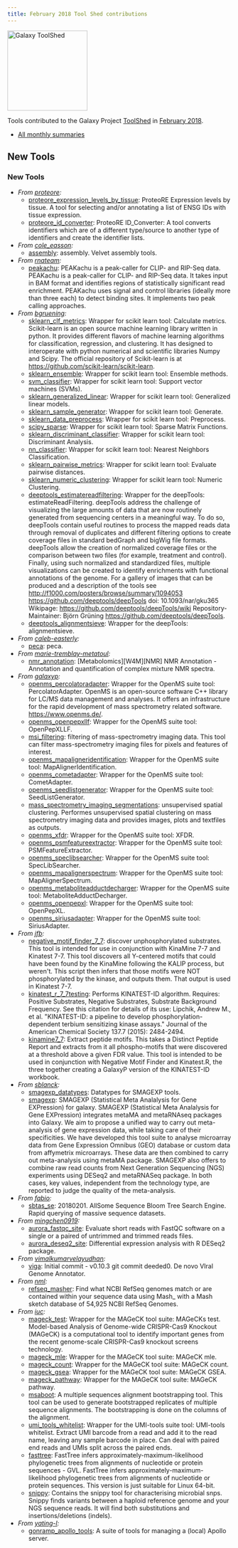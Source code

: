 ```yaml
---
title: February 2018 Tool Shed contributions
---
```


[<img class="float-right" src="/src/images/galaxy-logos/galaxy-toolshed-300.png" alt="Galaxy ToolShed" width="180">](http://toolshed.g2.bx.psu.edu/)

Tools contributed to the Galaxy Project [ToolShed](http://toolshed.g2.bx.psu.edu/) in [February 2018](/galaxy-updates/2018-03/).

* [All monthly summaries](/toolshed/contributions/)

## New Tools

### New Tools

* *From [proteore](https://toolshed.g2.bx.psu.edu/view/proteore):*
   * [proteore_expression_levels_by_tissue](https://toolshed.g2.bx.psu.edu/view/proteore/proteore_expression_levels_by_tissue):  ProteoRE Expression levels by tissue. A tool for selecting and/or annotating a list of ENSG IDs with tissue expression.
   * [proteore_id_converter](https://toolshed.g2.bx.psu.edu/view/proteore/proteore_id_converter):  ProteoRE ID_Converter: A tool converts identifiers which are of a different type/source to another type of identifiers and create the identifier lists. 
* *From [cole_easson](https://toolshed.g2.bx.psu.edu/view/cole_easson):*
   * [assembly](https://toolshed.g2.bx.psu.edu/view/cole_easson/assembly):  assembly. Velvet assembly tools.
* *From [rnateam](https://toolshed.g2.bx.psu.edu/view/rnateam):*
   * [peakachu](https://toolshed.g2.bx.psu.edu/view/rnateam/peakachu):  PEAKachu is a peak-caller for CLIP- and RIP-Seq data. PEAKachu is a peak-caller for CLIP- and RIP-Seq data. It takes input in BAM format and identifies regions of statistically significant read enrichment.  PEAKachu uses signal and control libraries (ideally more than three each) to detect binding sites. It implements two peak calling approaches.
* *From [bgruening](https://toolshed.g2.bx.psu.edu/view/bgruening):*
   * [sklearn_clf_metrics](https://toolshed.g2.bx.psu.edu/view/bgruening/sklearn_clf_metrics):  Wrapper for scikit learn tool: Calculate metrics. Scikit-learn is an open source machine learning library written in python.  It provides different flavors of machine learning algorithms for classification,  regression, and clustering. It has designed to interoperate with python numerical  and scientific libraries Numpy and Scipy.    The official repository of Scikit-learn is at https://github.com/scikit-learn/scikit-learn.
   * [sklearn_ensemble](https://toolshed.g2.bx.psu.edu/view/bgruening/sklearn_ensemble):  Wrapper for scikit learn tool: Ensemble methods. 
   * [svm_classifier](https://toolshed.g2.bx.psu.edu/view/bgruening/svm_classifier):  Wrapper for scikit learn tool: Support vector machines (SVMs). 
   * [sklearn_generalized_linear](https://toolshed.g2.bx.psu.edu/view/bgruening/sklearn_generalized_linear):  Wrapper for scikit learn tool: Generalized linear models. 
   * [sklearn_sample_generator](https://toolshed.g2.bx.psu.edu/view/bgruening/sklearn_sample_generator):  Wrapper for scikit learn tool: Generate. 
   * [sklearn_data_preprocess](https://toolshed.g2.bx.psu.edu/view/bgruening/sklearn_data_preprocess):  Wrapper for scikit learn tool: Preprocess. 
   * [scipy_sparse](https://toolshed.g2.bx.psu.edu/view/bgruening/scipy_sparse):  Wrapper for scikit learn tool: Sparse Matrix Functions. 
   * [sklearn_discriminant_classifier](https://toolshed.g2.bx.psu.edu/view/bgruening/sklearn_discriminant_classifier):  Wrapper for scikit learn tool: Discriminant Analysis. 
   * [nn_classifier](https://toolshed.g2.bx.psu.edu/view/bgruening/nn_classifier):  Wrapper for scikit learn tool: Nearest Neighbors Classification. 
   * [sklearn_pairwise_metrics](https://toolshed.g2.bx.psu.edu/view/bgruening/sklearn_pairwise_metrics):  Wrapper for scikit learn tool: Evaluate pairwise distances. 
   * [sklearn_numeric_clustering](https://toolshed.g2.bx.psu.edu/view/bgruening/sklearn_numeric_clustering):  Wrapper for scikit learn tool: Numeric Clustering. 
   * [deeptools_estimatereadfiltering](https://toolshed.g2.bx.psu.edu/view/bgruening/deeptools_estimatereadfiltering):  Wrapper for the deepTools: estimateReadFiltering. deepTools address the challenge of visualizing the large amounts of data that  are now routinely generated from sequencing centers in a meaningful way. To do so,  deepTools contain useful routines to process the mapped reads data through removal of  duplicates and different filtering options to create coverage files in standard  bedGraph and bigWig file formats. deepTools allow the creation of normalized  coverage files or the comparison between two files (for example, treatment and control).    Finally, using such normalized and standardized files, multiple visualizations can be  created to identify enrichments with functional annotations of the genome.  For a gallery of images that can be produced and a description of the tools see http://f1000.com/posters/browse/summary/1094053    https://github.com/deeptools/deepTools  doi: 10.1093/nar/gku365  Wikipage: https://github.com/deeptools/deepTools/wiki    Repository-Maintainer: Björn Grüning    https://github.com/deeptools/deepTools.
   * [deeptools_alignmentsieve](https://toolshed.g2.bx.psu.edu/view/bgruening/deeptools_alignmentsieve):  Wrapper for the deepTools: alignmentsieve. 
* *From [caleb-easterly](https://toolshed.g2.bx.psu.edu/view/caleb-easterly):*
   * [peca](https://toolshed.g2.bx.psu.edu/view/caleb-easterly/peca):  peca. 
* *From [marie-tremblay-metatoul](https://toolshed.g2.bx.psu.edu/view/marie-tremblay-metatoul):*
   * [nmr_annotation](https://toolshed.g2.bx.psu.edu/view/marie-tremblay-metatoul/nmr_annotation):  [Metabolomics][W4M][NMR] NMR Annotation - Annotation and quantification of complex mixture NMR spectra. 
* *From [galaxyp](https://toolshed.g2.bx.psu.edu/view/galaxyp):*
   * [openms_percolatoradapter](https://toolshed.g2.bx.psu.edu/view/galaxyp/openms_percolatoradapter):  Wrapper for the OpenMS suite tool: PercolatorAdapter. OpenMS is an open-source software C++ library for LC/MS data management and analyses. It offers an infrastructure for the rapid development of mass spectrometry related software.  https://www.openms.de/.
   * [openms_openpepxllf](https://toolshed.g2.bx.psu.edu/view/galaxyp/openms_openpepxllf):  Wrapper for the OpenMS suite tool: OpenPepXLLF. 
   * [msi_filtering](https://toolshed.g2.bx.psu.edu/view/galaxyp/msi_filtering):  filtering of mass-spectrometry imaging data. This tool can filter mass-spectrometry imaging files for pixels and features of interest.
   * [openms_mapaligneridentification](https://toolshed.g2.bx.psu.edu/view/galaxyp/openms_mapaligneridentification):  Wrapper for the OpenMS suite tool: MapAlignerIdentification. 
   * [openms_cometadapter](https://toolshed.g2.bx.psu.edu/view/galaxyp/openms_cometadapter):  Wrapper for the OpenMS suite tool: CometAdapter. 
   * [openms_seedlistgenerator](https://toolshed.g2.bx.psu.edu/view/galaxyp/openms_seedlistgenerator):  Wrapper for the OpenMS suite tool: SeedListGenerator. 
   * [mass_spectrometry_imaging_segmentations](https://toolshed.g2.bx.psu.edu/view/galaxyp/mass_spectrometry_imaging_segmentations):  unsupervised spatial clustering. Performes unsupervised spatial clustering on mass spectrometry imaging data and provides images, plots and textfiles as outputs.
   * [openms_xfdr](https://toolshed.g2.bx.psu.edu/view/galaxyp/openms_xfdr):  Wrapper for the OpenMS suite tool: XFDR. 
   * [openms_psmfeatureextractor](https://toolshed.g2.bx.psu.edu/view/galaxyp/openms_psmfeatureextractor):  Wrapper for the OpenMS suite tool: PSMFeatureExtractor. 
   * [openms_speclibsearcher](https://toolshed.g2.bx.psu.edu/view/galaxyp/openms_speclibsearcher):  Wrapper for the OpenMS suite tool: SpecLibSearcher. 
   * [openms_mapalignerspectrum](https://toolshed.g2.bx.psu.edu/view/galaxyp/openms_mapalignerspectrum):  Wrapper for the OpenMS suite tool: MapAlignerSpectrum. 
   * [openms_metaboliteadductdecharger](https://toolshed.g2.bx.psu.edu/view/galaxyp/openms_metaboliteadductdecharger):  Wrapper for the OpenMS suite tool: MetaboliteAdductDecharger. 
   * [openms_openpepxl](https://toolshed.g2.bx.psu.edu/view/galaxyp/openms_openpepxl):  Wrapper for the OpenMS suite tool: OpenPepXL. 
   * [openms_siriusadapter](https://toolshed.g2.bx.psu.edu/view/galaxyp/openms_siriusadapter):  Wrapper for the OpenMS suite tool: SiriusAdapter. 
* *From [jfb](https://toolshed.g2.bx.psu.edu/view/jfb):*
   * [negative_motif_finder_7_7](https://toolshed.g2.bx.psu.edu/view/jfb/negative_motif_finder_7_7):  discover unphosphorylated substrates. This tool is intended for use in conjunction with KinaMine 7-7 and Kinatest 7-7.  This tool discovers all Y-centered motifs that could have been found by the KinaMine following the KALIP process, but weren't.  This script then infers that those motifs were NOT phosphorylated by the kinase, and outputs them.  That output is used in Kinatest 7-7.
   * [kinatest_r_7_7testing](https://toolshed.g2.bx.psu.edu/view/jfb/kinatest_r_7_7testing):  Performs KINATEST-ID algorithm. Requires: Positive Substrates, Negative Substrates, Substrate Background Frequency.  See this citation for details of its use: Lipchik, Andrew M., et al. "KINATEST-ID: a pipeline to develop phosphorylation-dependent terbium sensitizing kinase assays." Journal of the American Chemical Society 137.7 (2015): 2484-2494.
   * [kinamine7_7](https://toolshed.g2.bx.psu.edu/view/jfb/kinamine7_7):  Extract peptide motifs. This takes a Distinct Peptide Report and extracts from it all phospho-motifs that were discovered at a threshold above a given FDR value.  This tool is intended to be used in conjunction with Negative Motif Finder and Kinatest.R, the three together creating a GalaxyP version of the KINATEST-ID workbook.
* *From [sblanck](https://toolshed.g2.bx.psu.edu/view/sblanck):*
   * [smagexp_datatypes](https://toolshed.g2.bx.psu.edu/view/sblanck/smagexp_datatypes):  Datatypes for SMAGEXP tools. 
   * [smagexp](https://toolshed.g2.bx.psu.edu/view/sblanck/smagexp):  SMAGEXP (Statistical Meta Analalysis for Gene EXPression) for galaxy. SMAGEXP (Statistical Meta Analalysis for Gene EXPression) integrates metaMA and metaRNAseq packages into Galaxy. We aim to propose a unified way to carry out meta-analysis of gene expression data, while taking care of their specificities.  We have developed this tool suite to analyse microarray data from Gene Expression Omnibus (GEO) database or custom data from affymetrix microarrays. These data are then combined to carry out meta-analysis using metaMA package. SMAGEXP also offers to combine raw read counts from Next Generation Sequencing (NGS) experiments using DESeq2 and metaRNASeq package. In both cases, key values, independent from the technology type, are reported to judge the quality of the meta-analysis.
* *From [fabio](https://toolshed.g2.bx.psu.edu/view/fabio):*
   * [sbtas_se](https://toolshed.g2.bx.psu.edu/view/fabio/sbtas_se): 20180201. AllSome Sequence Bloom Tree Search Engine. Rapid querying of massive sequence datasets.
* *From [mingchen0919](https://toolshed.g2.bx.psu.edu/view/mingchen0919):*
   * [aurora_fastqc_site](https://toolshed.g2.bx.psu.edu/view/mingchen0919/aurora_fastqc_site):  Evaluate short reads with FastQC software on a single or a paired of untrimmed and trimmed reads files. 
   * [aurora_deseq2_site](https://toolshed.g2.bx.psu.edu/view/mingchen0919/aurora_deseq2_site):  Differential expression analysis with R DESeq2 package. 
* *From [vimalkumarvelayudhan](https://toolshed.g2.bx.psu.edu/view/vimalkumarvelayudhan):*
   * [viga](https://toolshed.g2.bx.psu.edu/view/vimalkumarvelayudhan/viga): Initial commit - v0.10.3 git commit deeded0. De novo VIral Genome Annotator. 
* *From [nml](https://toolshed.g2.bx.psu.edu/view/nml):*
   * [refseq_masher](https://toolshed.g2.bx.psu.edu/view/nml/refseq_masher):  Find what NCBI RefSeq genomes match or are contained within your sequence data using Mash_ with a Mash sketch database of 54,925 NCBI RefSeq Genomes. 
* *From [iuc](https://toolshed.g2.bx.psu.edu/view/iuc):*
   * [mageck_test](https://toolshed.g2.bx.psu.edu/view/iuc/mageck_test):  Wrapper for the MAGeCK tool suite: MAGeCKs test. Model-based Analysis of Genome-wide CRISPR-Cas9 Knockout (MAGeCK) is a computational tool to identify  important genes from the recent genome-scale CRISPR-Cas9 knockout screens technology.
   * [mageck_mle](https://toolshed.g2.bx.psu.edu/view/iuc/mageck_mle):  Wrapper for the MAGeCK tool suite: MAGeCK mle. 
   * [mageck_count](https://toolshed.g2.bx.psu.edu/view/iuc/mageck_count):  Wrapper for the MAGeCK tool suite: MAGeCK count. 
   * [mageck_gsea](https://toolshed.g2.bx.psu.edu/view/iuc/mageck_gsea):  Wrapper for the MAGeCK tool suite: MAGeCK GSEA. 
   * [mageck_pathway](https://toolshed.g2.bx.psu.edu/view/iuc/mageck_pathway):  Wrapper for the MAGeCK tool suite: MAGeCK pathway. 
   * [msaboot](https://toolshed.g2.bx.psu.edu/view/iuc/msaboot):  A multiple sequences alignment bootstrapping tool. This tool can be used to generate bootstrapped replicates of multiple sequence alignments. The bootstrapping is done on the columns of the alignment.
   * [umi_tools_whitelist](https://toolshed.g2.bx.psu.edu/view/iuc/umi_tools_whitelist):  Wrapper for the UMI-tools suite tool: UMI-tools whitelist. Extract UMI barcode from a read and add it to the read name, leaving  any sample barcode in place. Can deal with paired end reads and UMIs  split across the paired ends.
   * [fasttree](https://toolshed.g2.bx.psu.edu/view/iuc/fasttree):  FastTree infers approximately-maximum-likelihood phylogenetic trees from alignments of nucleotide or protein sequences - GVL. FastTree infers approximately-maximum-likelihood phylogenetic trees from alignments of nucleotide or protein sequences. This version is just suitable for Linux 64-bit.
   * [snippy](https://toolshed.g2.bx.psu.edu/view/iuc/snippy):  Contains the snippy tool for characterising microbial snps. Snippy finds variants between a haploid reference genome and your NGS sequence reads. It will find both substitutions and insertions/deletions (indels).
* *From [yating-l](https://toolshed.g2.bx.psu.edu/view/yating-l):*
   * [gonramp_apollo_tools](https://toolshed.g2.bx.psu.edu/view/yating-l/gonramp_apollo_tools):  A suite of tools for managing a (local) Apollo server. 
